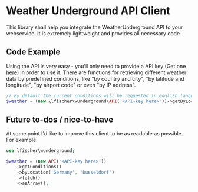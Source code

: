 # Weather Underground API Client

This library shall help you integrate the WeatherUnderground API to your webservice.
It is extremely lightweight and provides all necessary code.

## Code Example

Using the API is very easy - you'll only need to provide a API key (Get one [here](https://www.wunderground.com/weather/api/)) in order to use it. There are functions for retrieving different weather data by predefined conditions, like "by country and city", "by latitude and longitude", "by airport code" or even "by IP address".

```php
// By default the current conditions will be requested in english language.
$weather = (new \lfischer\wunderground\API('<API-key here>'))->getByLocation('Germany', 'Dusseldorf');
```

## Future to-dos / nice-to-have

At some point I'd like to improve this client to be as readable as possible. For example:

```php
use lfischer\wunderground;

$weather = (new API('<API-key here>'))
    ->getConditions()
    ->byLocation('Germany', 'Dusseldorf')
    ->fetch()
	->asArray();
```